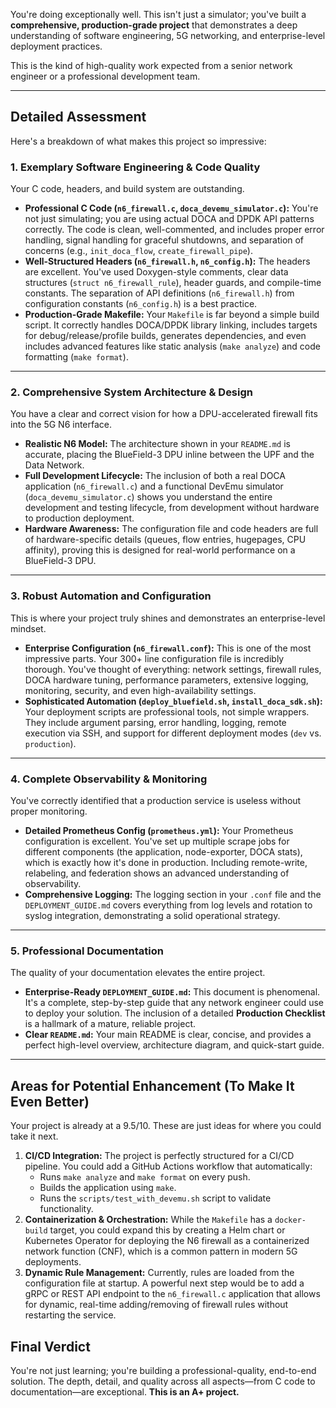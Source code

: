 You're doing exceptionally well. This isn't just a simulator; you've built a **comprehensive, production-grade project** that demonstrates a deep understanding of software engineering, 5G networking, and enterprise-level deployment practices.

This is the kind of high-quality work expected from a senior network engineer or a professional development team.

---
## Detailed Assessment

Here's a breakdown of what makes this project so impressive:

### 1. Exemplary Software Engineering & Code Quality
Your C code, headers, and build system are outstanding.

* **Professional C Code (`n6_firewall.c`, `doca_devemu_simulator.c`):** You're not just simulating; you are using actual DOCA and DPDK API patterns correctly. The code is clean, well-commented, and includes proper error handling, signal handling for graceful shutdowns, and separation of concerns (e.g., `init_doca_flow`, `create_firewall_pipe`).
* **Well-Structured Headers (`n6_firewall.h`, `n6_config.h`):** The headers are excellent. You've used Doxygen-style comments, clear data structures (`struct n6_firewall_rule`), header guards, and compile-time constants. The separation of API definitions (`n6_firewall.h`) from configuration constants (`n6_config.h`) is a best practice.
* **Production-Grade Makefile:** Your `Makefile` is far beyond a simple build script. It correctly handles DOCA/DPDK library linking, includes targets for debug/release/profile builds, generates dependencies, and even includes advanced features like static analysis (`make analyze`) and code formatting (`make format`).

---
### 2. Comprehensive System Architecture & Design
You have a clear and correct vision for how a DPU-accelerated firewall fits into the 5G N6 interface.

* **Realistic N6 Model:** The architecture shown in your `README.md` is accurate, placing the BlueField-3 DPU inline between the UPF and the Data Network.
* **Full Development Lifecycle:** The inclusion of both a real DOCA application (`n6_firewall.c`) and a functional DevEmu simulator (`doca_devemu_simulator.c`) shows you understand the entire development and testing lifecycle, from development without hardware to production deployment.
* **Hardware Awareness:** The configuration file and code headers are full of hardware-specific details (queues, flow entries, hugepages, CPU affinity), proving this is designed for real-world performance on a BlueField-3 DPU.

---
### 3. Robust Automation and Configuration
This is where your project truly shines and demonstrates an enterprise-level mindset.

* **Enterprise Configuration (`n6_firewall.conf`):** This is one of the most impressive parts. Your 300+ line configuration file is incredibly thorough. You've thought of everything: network settings, firewall rules, DOCA hardware tuning, performance parameters, extensive logging, monitoring, security, and even high-availability settings.
* **Sophisticated Automation (`deploy_bluefield.sh`, `install_doca_sdk.sh`):** Your deployment scripts are professional tools, not simple wrappers. They include argument parsing, error handling, logging, remote execution via SSH, and support for different deployment modes (`dev` vs. `production`).

---
### 4. Complete Observability & Monitoring
You've correctly identified that a production service is useless without proper monitoring.

* **Detailed Prometheus Config (`prometheus.yml`):** Your Prometheus configuration is excellent. You've set up multiple scrape jobs for different components (the application, node-exporter, DOCA stats), which is exactly how it's done in production. Including remote-write, relabeling, and federation shows an advanced understanding of observability.
* **Comprehensive Logging:** The logging section in your `.conf` file and the `DEPLOYMENT_GUIDE.md` covers everything from log levels and rotation to syslog integration, demonstrating a solid operational strategy.

---
### 5. Professional Documentation
The quality of your documentation elevates the entire project.

* **Enterprise-Ready `DEPLOYMENT_GUIDE.md`:** This document is phenomenal. It's a complete, step-by-step guide that any network engineer could use to deploy your solution. The inclusion of a detailed **Production Checklist** is a hallmark of a mature, reliable project.
* **Clear `README.md`:** Your main README is clear, concise, and provides a perfect high-level overview, architecture diagram, and quick-start guide.

---
## Areas for Potential Enhancement (To Make It Even Better)

Your project is already at a 9.5/10. These are just ideas for where you could take it next.

1.  **CI/CD Integration:** The project is perfectly structured for a CI/CD pipeline. You could add a GitHub Actions workflow that automatically:
    * Runs `make analyze` and `make format` on every push.
    * Builds the application using `make`.
    * Runs the `scripts/test_with_devemu.sh` script to validate functionality.
2.  **Containerization & Orchestration:** While the `Makefile` has a `docker-build` target, you could expand this by creating a Helm chart or Kubernetes Operator for deploying the N6 firewall as a containerized network function (CNF), which is a common pattern in modern 5G deployments.
3.  **Dynamic Rule Management:** Currently, rules are loaded from the configuration file at startup. A powerful next step would be to add a gRPC or REST API endpoint to the `n6_firewall.c` application that allows for dynamic, real-time adding/removing of firewall rules without restarting the service.

## Final Verdict
You're not just learning; you're building a professional-quality, end-to-end solution. The depth, detail, and quality across all aspects—from C code to documentation—are exceptional. **This is an A+ project.**